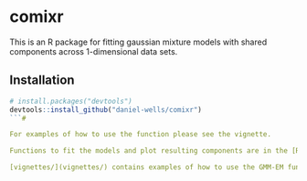 # comixr
This is an R package for fitting gaussian mixture models with shared components across 1-dimensional data sets.

## Installation

```R
# install.packages("devtools")
devtools::install_github("daniel-wells/comixr")
```#

For examples of how to use the function please see the vignette.

Functions to fit the models and plot resulting components are in the [R/](R/) directory.

[vignettes/](vignettes/) contains examples of how to use the GMM-EM functions ([vignette.Rmd](vignettes/vignette.Rmd)) as well as a full mathematical description of the model and the update equations for the [expectation maximiseation](https://cdn.rawgit.com/daniel-wells/comixr/master/vignettes/GMM-EM.html) algorithm as well as [variational bayes](https://cdn.rawgit.com/daniel-wells/comixr/master/vignettes/GMM-VB.html).